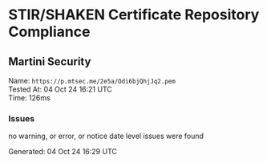 # STIR/SHAKEN Certificate Repository Compliance

## Martini Security

Name: `https://p.mtsec.me/2e5a/Odi6bjQhjJq2.pem`\
Tested At: 04 Oct 24 16:21 UTC\
Time: 126ms

### Issues

no warning, or error, or notice date level issues were found

Generated: 04 Oct 24 16:29 UTC